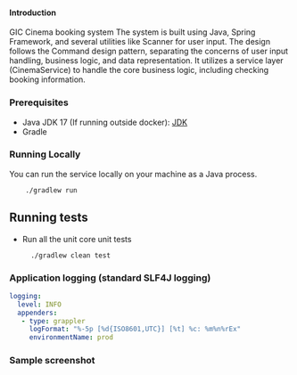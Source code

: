 

#### Introduction
   GIC Cinema booking system
   The system is built using Java, Spring Framework, and several utilities like 
   Scanner for user input. The design follows the Command design pattern, separating the concerns of user input handling, business logic, and data representation. It utilizes a service layer (CinemaService) to handle the core business logic, including checking booking information.

### Prerequisites

- Java JDK 17 (If running outside docker): [JDK](https://docs.aws.amazon.com/corretto/latest/corretto-17-ug/downloads-list.html)
- Gradle

### Running Locally

You can run the service locally on your machine as a Java process.
        
        ./gradlew run


## Running tests
* Run all the unit core unit tests

        ./gradlew clean test


### Application logging (standard SLF4J logging)

```yaml
logging:
  level: INFO
  appenders:
   - type: grappler
     logFormat: "%-5p [%d{ISO8601,UTC}] [%t] %c: %m%n%rEx"
     environmentName: prod
```

### Sample screenshot